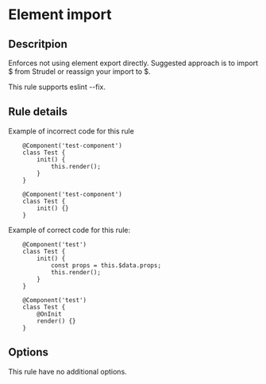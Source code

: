 # Element import

## Descritpion

Enforces not using element export directly.
Suggested approach is to import $ from Strudel or reassign your import to $.

This rule supports eslint --fix.

## Rule details

Example of incorrect code for this rule

```
    @Component('test-component')
    class Test {
        init() {
            this.render();
        }
    }

    @Component('test-component')
    class Test {
        init() {}
    }
```

Example of correct code for this rule:

```
    @Component('test')
    class Test {
        init() {
            const props = this.$data.props;
            this.render();
        }
    }

    @Component('test')
    class Test {
        @OnInit
        render() {}
    }
```

## Options

This rule have no additional options.
